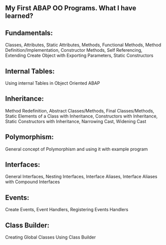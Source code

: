 ## My First ABAP OO Programs. What I have learned?

## Fundamentals: 
Classes, Attributes, Static Attributes, Methods, Functional Methods, Method Definition/Implementation, Constructor Methods, Self Referencing, Extending Create Object with Exporting Parameters, Static Constructors

## Internal Tables:
Using internal Tables in Object Oriented ABAP 

## Inheritance: 
Method Redefinition, Abstract Classes/Methods, Final Classes/Methods, Static Elements of a Class with Inheritance, Constructors with Inheritance, Static Constructors with Inheritance, Narrowing Cast, Widening Cast

## Polymorphism:
General concept of Polymorphism and using it with example program

##  Interfaces:
General Interfaces, Nesting Interfaces, Interface Aliases, Interface Aliases with Compound Interfaces

## Events:
Create Events, Event Handlers, Registering Events Handlers

## Class Builder:
Creating Global Classes Using Class Builder
